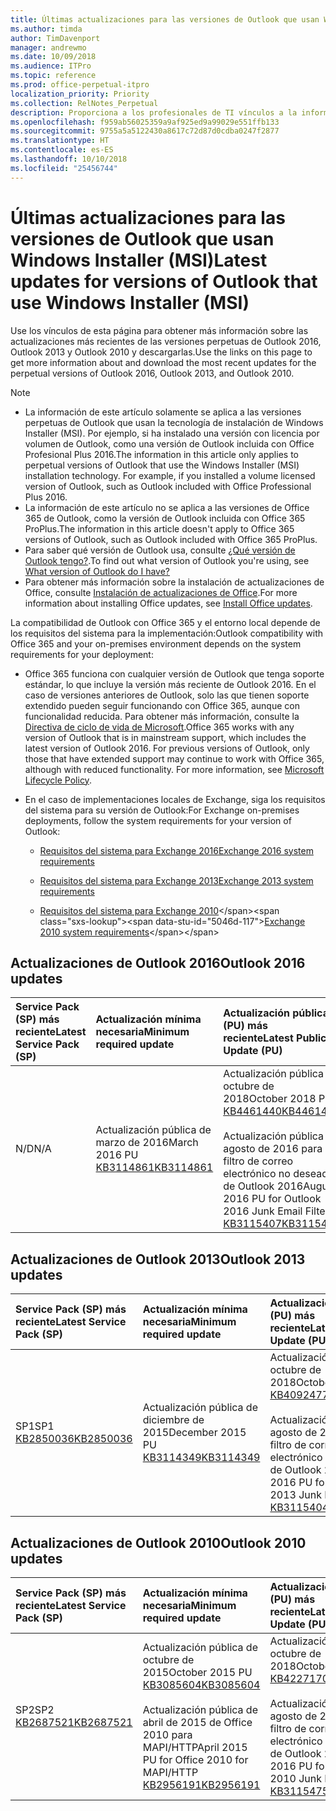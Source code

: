```yaml
---
title: Últimas actualizaciones para las versiones de Outlook que usan Windows Installer (MSI)
ms.author: timda
author: TimDavenport
manager: andrewmo
ms.date: 10/09/2018
ms.audience: ITPro
ms.topic: reference
ms.prod: office-perpetual-itpro
localization_priority: Priority
ms.collection: RelNotes_Perpetual
description: Proporciona a los profesionales de TI vínculos a la información de las últimas actualizaciones de las versiones perpetuas de Outlook 2016, Outlook 2013 y Outlook 2010.
ms.openlocfilehash: f959ab56025359a9af925ed9a99029e551ffb133
ms.sourcegitcommit: 9755a5a5122430a8617c72d87d0cdba0247f2877
ms.translationtype: HT
ms.contentlocale: es-ES
ms.lasthandoff: 10/10/2018
ms.locfileid: "25456744"
---
```

# <a name="latest-updates-for-versions-of-outlook-that-use-windows-installer-msi"></a><span data-ttu-id="5046d-103">Últimas actualizaciones para las versiones de Outlook que usan Windows Installer (MSI)</span><span class="sxs-lookup"><span data-stu-id="5046d-103">Latest updates for versions of Outlook that use Windows Installer (MSI)</span></span>

<span data-ttu-id="5046d-104">Use los vínculos de esta página para obtener más información sobre las actualizaciones más recientes de las versiones perpetuas de Outlook 2016, Outlook 2013 y Outlook 2010 y descargarlas.</span><span class="sxs-lookup"><span data-stu-id="5046d-104">Use the links on this page to get more information about and download the most recent updates for the perpetual versions of Outlook 2016, Outlook 2013, and Outlook 2010.</span></span>
  
> [!NOTE]
> - <span data-ttu-id="5046d-p101">La información de este artículo solamente se aplica a las versiones perpetuas de Outlook que usan la tecnología de instalación de Windows Installer (MSI). Por ejemplo, si ha instalado una versión con licencia por volumen de Outlook, como una versión de Outlook incluida con Office Profesional Plus 2016.</span><span class="sxs-lookup"><span data-stu-id="5046d-p101">The information in this article only applies to perpetual versions of Outlook that use the Windows Installer (MSI) installation technology. For example, if you installed a volume licensed version of Outlook, such as Outlook included with Office Professional Plus 2016.</span></span>
> - <span data-ttu-id="5046d-107">La información de este artículo no se aplica a las versiones de Office 365 de Outlook, como la versión de Outlook incluida con Office 365 ProPlus.</span><span class="sxs-lookup"><span data-stu-id="5046d-107">The information in this article doesn't apply to Office 365 versions of Outlook, such as Outlook included with Office 365 ProPlus.</span></span>
> - <span data-ttu-id="5046d-108">Para saber qué versión de Outlook usa, consulte [¿Qué versión de Outlook tengo?](https://support.office.com/article/b3a9568c-edb5-42b9-9825-d48d82b2257c).</span><span class="sxs-lookup"><span data-stu-id="5046d-108">To find out what version of Outlook you're using, see [What version of Outlook do I have?](https://support.office.com/article/b3a9568c-edb5-42b9-9825-d48d82b2257c)</span></span>
> - <span data-ttu-id="5046d-109">Para obtener más información sobre la instalación de actualizaciones de Office, consulte [Instalación de actualizaciones de Office](https://support.office.com/article/2ab296f3-7f03-43a2-8e50-46de917611c5).</span><span class="sxs-lookup"><span data-stu-id="5046d-109">For more information about installing Office updates, see [Install Office updates](https://support.office.com/article/2ab296f3-7f03-43a2-8e50-46de917611c5).</span></span> 
  
<span data-ttu-id="5046d-110">La compatibilidad de Outlook con Office 365 y el entorno local depende de los requisitos del sistema para la implementación:</span><span class="sxs-lookup"><span data-stu-id="5046d-110">Outlook compatibility with Office 365 and your on-premises environment depends on the system requirements for your deployment:</span></span>
  
- <span data-ttu-id="5046d-p102">Office 365 funciona con cualquier versión de Outlook que tenga soporte estándar, lo que incluye la versión más reciente de Outlook 2016. En el caso de versiones anteriores de Outlook, solo las que tienen soporte extendido pueden seguir funcionando con Office 365, aunque con funcionalidad reducida. Para obtener más información, consulte la [Directiva de ciclo de vida de Microsoft](https://support.microsoft.com/lifecycle).</span><span class="sxs-lookup"><span data-stu-id="5046d-p102">Office 365 works with any version of Outlook that is in mainstream support, which includes the latest version of Outlook 2016. For previous versions of Outlook, only those that have extended support may continue to work with Office 365, although with reduced functionality. For more information, see [Microsoft Lifecycle Policy](https://support.microsoft.com/lifecycle).</span></span>
    
- <span data-ttu-id="5046d-114">En el caso de implementaciones locales de Exchange, siga los requisitos del sistema para su versión de Outlook:</span><span class="sxs-lookup"><span data-stu-id="5046d-114">For Exchange on-premises deployments, follow the system requirements for your version of Outlook:</span></span>
    
  - [<span data-ttu-id="5046d-115">Requisitos del sistema para Exchange 2016</span><span class="sxs-lookup"><span data-stu-id="5046d-115">Exchange 2016 system requirements</span></span>](https://docs.microsoft.com/Exchange/plan-and-deploy/system-requirements)
    
  - [<span data-ttu-id="5046d-116">Requisitos del sistema para Exchange 2013</span><span class="sxs-lookup"><span data-stu-id="5046d-116">Exchange 2013 system requirements</span></span>](https://technet.microsoft.com/en-us/library/aa996719%28v=exchg.150%29.aspx)
    
  - <span data-ttu-id="5046d-117">[Requisitos del sistema para Exchange 2010](https://docs.microsoft.com/previous-versions/office/exchange-server-2010/aa996719(v=exchg.141))</span><span class="sxs-lookup"><span data-stu-id="5046d-117">[Exchange 2010 system requirements](https://docs.microsoft.com/previous-versions/office/exchange-server-2010/aa996719(v=exchg.141))</span></span>

   
## <a name="outlook-2016-updates"></a><span data-ttu-id="5046d-118">Actualizaciones de Outlook 2016</span><span class="sxs-lookup"><span data-stu-id="5046d-118">Outlook 2016 updates</span></span>

|<span data-ttu-id="5046d-119">**Service Pack (SP) más reciente**</span><span class="sxs-lookup"><span data-stu-id="5046d-119">**Latest Service Pack (SP)**</span></span>|<span data-ttu-id="5046d-120">**Actualización mínima necesaria**</span><span class="sxs-lookup"><span data-stu-id="5046d-120">**Minimum required update**</span></span>|<span data-ttu-id="5046d-121">**Actualización pública (PU) más reciente**</span><span class="sxs-lookup"><span data-stu-id="5046d-121">**Latest Public Update (PU)**</span></span>|
|:-----|:-----|:-----|
|<span data-ttu-id="5046d-122">N/D</span><span class="sxs-lookup"><span data-stu-id="5046d-122">N/A</span></span>  <br/> |<span data-ttu-id="5046d-123">Actualización pública de marzo de 2016</span><span class="sxs-lookup"><span data-stu-id="5046d-123">March 2016 PU</span></span> <br/>[<span data-ttu-id="5046d-124">KB3114861</span><span class="sxs-lookup"><span data-stu-id="5046d-124">KB3114861</span></span>](https://support.microsoft.com/help/3114861) <br/> |<span data-ttu-id="5046d-125">Actualización pública de octubre de 2018</span><span class="sxs-lookup"><span data-stu-id="5046d-125">October 2018 PU</span></span> <br/>[<span data-ttu-id="5046d-126">KB4461440</span><span class="sxs-lookup"><span data-stu-id="5046d-126">KB4461440</span></span>](https://support.microsoft.com/help/4461440) <br/><br/> <span data-ttu-id="5046d-127">Actualización pública de agosto de 2016 para el filtro de correo electrónico no deseado de Outlook 2016</span><span class="sxs-lookup"><span data-stu-id="5046d-127">August 2016 PU for Outlook 2016 Junk Email Filter</span></span>  <br/>[<span data-ttu-id="5046d-128">KB3115407</span><span class="sxs-lookup"><span data-stu-id="5046d-128">KB3115407</span></span>](https://support.microsoft.com/help/3115407) <br/> |
   
## <a name="outlook-2013-updates"></a><span data-ttu-id="5046d-129">Actualizaciones de Outlook 2013</span><span class="sxs-lookup"><span data-stu-id="5046d-129">Outlook 2013 updates</span></span>

|<span data-ttu-id="5046d-130">**Service Pack (SP) más reciente**</span><span class="sxs-lookup"><span data-stu-id="5046d-130">**Latest Service Pack (SP)**</span></span>|<span data-ttu-id="5046d-131">**Actualización mínima necesaria**</span><span class="sxs-lookup"><span data-stu-id="5046d-131">**Minimum required update**</span></span>|<span data-ttu-id="5046d-132">**Actualización pública (PU) más reciente**</span><span class="sxs-lookup"><span data-stu-id="5046d-132">**Latest Public Update (PU)**</span></span>|
|:-----|:-----|:-----|
|<span data-ttu-id="5046d-133">SP1</span><span class="sxs-lookup"><span data-stu-id="5046d-133">SP1</span></span>  <br/>[<span data-ttu-id="5046d-134">KB2850036</span><span class="sxs-lookup"><span data-stu-id="5046d-134">KB2850036</span></span>](https://go.microsoft.com/fwlink/p/?LinkId=512538) <br/> |<span data-ttu-id="5046d-135">Actualización pública de diciembre de 2015</span><span class="sxs-lookup"><span data-stu-id="5046d-135">December 2015 PU</span></span> <br/>[<span data-ttu-id="5046d-136">KB3114349</span><span class="sxs-lookup"><span data-stu-id="5046d-136">KB3114349</span></span>](https://support.microsoft.com/kb/3114349) <br/> |<span data-ttu-id="5046d-137">Actualización pública de octubre de 2018</span><span class="sxs-lookup"><span data-stu-id="5046d-137">October 2018 PU</span></span> <br/>[<span data-ttu-id="5046d-138">KB4092477</span><span class="sxs-lookup"><span data-stu-id="5046d-138">KB4092477</span></span>](https://support.microsoft.com/help/4092477) <br/><br/>  <span data-ttu-id="5046d-139">Actualización pública de agosto de 2016 para el filtro de correo electrónico no deseado de Outlook 2013</span><span class="sxs-lookup"><span data-stu-id="5046d-139">August 2016 PU for Outlook 2013 Junk Email Filter</span></span> <br/> [<span data-ttu-id="5046d-140">KB3115404</span><span class="sxs-lookup"><span data-stu-id="5046d-140">KB3115404</span></span>](https://support.microsoft.com/kb/3115404) <br/> |
   
## <a name="outlook-2010-updates"></a><span data-ttu-id="5046d-141">Actualizaciones de Outlook 2010</span><span class="sxs-lookup"><span data-stu-id="5046d-141">Outlook 2010 updates</span></span>

|<span data-ttu-id="5046d-142">**Service Pack (SP) más reciente**</span><span class="sxs-lookup"><span data-stu-id="5046d-142">**Latest Service Pack (SP)**</span></span>|<span data-ttu-id="5046d-143">**Actualización mínima necesaria**</span><span class="sxs-lookup"><span data-stu-id="5046d-143">**Minimum required update**</span></span>|<span data-ttu-id="5046d-144">**Actualización pública (PU) más reciente**</span><span class="sxs-lookup"><span data-stu-id="5046d-144">**Latest Public Update (PU)**</span></span>|
|:-----|:-----|:-----|
|<span data-ttu-id="5046d-145">SP2</span><span class="sxs-lookup"><span data-stu-id="5046d-145">SP2</span></span> <br/>[<span data-ttu-id="5046d-146">KB2687521</span><span class="sxs-lookup"><span data-stu-id="5046d-146">KB2687521</span></span>](https://go.microsoft.com/fwlink/p/?LinkId=512542) <br/> |<span data-ttu-id="5046d-147">Actualización pública de octubre de 2015</span><span class="sxs-lookup"><span data-stu-id="5046d-147">October 2015 PU</span></span> <br/> [<span data-ttu-id="5046d-148">KB3085604</span><span class="sxs-lookup"><span data-stu-id="5046d-148">KB3085604</span></span>](https://support.microsoft.com/kb/3085604) <br/><br/>  <span data-ttu-id="5046d-149">Actualización pública de abril de 2015 de Office 2010 para MAPI/HTTP</span><span class="sxs-lookup"><span data-stu-id="5046d-149">April 2015 PU for Office 2010 for MAPI/HTTP</span></span> <br/> [<span data-ttu-id="5046d-150">KB2956191</span><span class="sxs-lookup"><span data-stu-id="5046d-150">KB2956191</span></span>](https://support.microsoft.com/en-us/help/2956191/april-14-2015-update-for-office-2010-kb2956191) <br/> |<span data-ttu-id="5046d-151">Actualización pública de octubre de 2018</span><span class="sxs-lookup"><span data-stu-id="5046d-151">October 2018 PU</span></span> <br/>[<span data-ttu-id="5046d-152">KB4227170</span><span class="sxs-lookup"><span data-stu-id="5046d-152">KB4227170</span></span>](https://support.microsoft.com/help/4227170) <br/><br/>  <span data-ttu-id="5046d-153">Actualización pública de agosto de 2016 para el filtro de correo electrónico no deseado de Outlook 2010</span><span class="sxs-lookup"><span data-stu-id="5046d-153">August 2016 PU for Outlook 2010 Junk Email Filter</span></span> <br/> [<span data-ttu-id="5046d-154">KB3115475</span><span class="sxs-lookup"><span data-stu-id="5046d-154">KB3115475</span></span>](https://support.microsoft.com/kb/3115475) <br/> |
   

